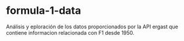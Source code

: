 # formula-1-data
Análisis y eploración de los datos proporcionados por la API ergast que contiene informacion relacionada con F1 desde 1950.
